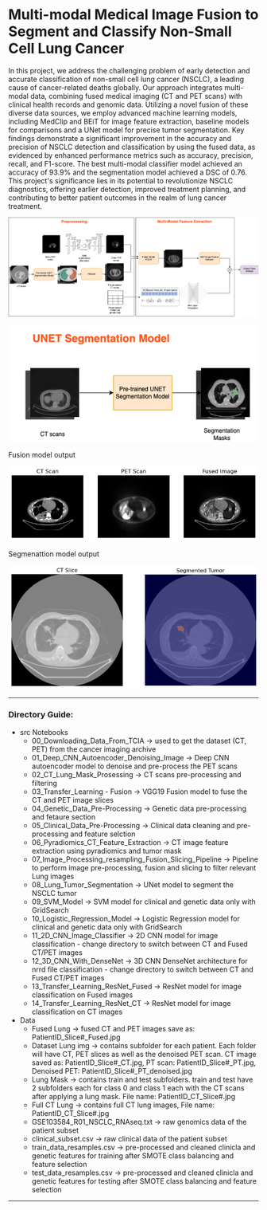 # Multi-modal Medical Image Fusion to Segment and Classify Non-Small Cell Lung Cancer

In this project, we address the challenging problem of early detection and accurate classification of non-small cell lung cancer (NSCLC), a leading cause of cancer-related deaths globally. Our approach integrates multi-modal data, combining  fused medical imaging (CT and PET scans) with clinical health records and genomic data. Utilizing a novel fusion of these diverse data sources, we employ advanced machine learning models, including MedClip and BEiT for image feature extraction, baseline models for comparisons and a UNet model for precise tumor segmentation. Key findings demonstrate a significant improvement in the accuracy and precision of NSCLC detection and classification by using the fused data, as evidenced by enhanced performance metrics such as accuracy, precision, recall, and F1-score. The best multi-modal classifier model achieved an accuracy of 93.9\% and the segmentation model achieved a DSC of 0.76. This project's significance lies in its potential to revolutionize NSCLC diagnostics, offering earlier detection, improved treatment planning, and contributing to better patient outcomes in the realm of lung cancer treatment. 

<p align="center">
  <img src="https://github.com/HamadJassem/NSCLCRadiogenomics/blob/main/imgs/model_arch.png" alt="Model Architecture Diagram"/>
</p>
<p align="center">
  <img src="https://github.com/HamadJassem/NSCLCRadiogenomics/blob/main/imgs/seg.png" alt="Model Architecture Diagram"/>
</p>

Fusion model output
<p align="center">
  <img src="https://github.com/HamadJassem/NSCLCRadiogenomics/blob/main/imgs/output.png" alt="Fusion Model Output"/>
</p>

Segmenattion model output
<p align="center">
  <img src="https://github.com/HamadJassem/NSCLCRadiogenomics/blob/main/imgs/segmentation.png" alt="Segmentation Output"/>
</p>

---
### Directory Guide:
- src Notebooks
  - 00_Downloading_Data_From_TCIA -> used to get the dataset (CT, PET) from the cancer imaging archive
  - 01_Deep_CNN_Autoencoder_Denoising_Image -> Deep CNN autoencoder model to denoise and pre-process the PET scans
  - 02_CT_Lung_Mask_Prosessing -> CT scans pre-processing and filtering
  - 03_Transfer_Learning - Fusion -> VGG19 Fusion model to fuse the CT and PET image slices
  - 04_Genetic_Data_Pre-Processing -> Genetic data pre-processing and fetaure section
  - 05_Clinical_Data_Pre-Processing -> Clinical data cleaning and pre-processing and feature selction
  - 06_Pyradiomics_CT_Feature_Extraction -> CT image feature extraction using pyradiomics and tumor mask
  - 07_Image_Processing_resampling_Fusion_Slicing_Pipeline -> Pipeline to perform image pre-processing, fusion and slicing to filter relevant Lung images
  - 08_Lung_Tumor_Segmentation -> UNet model to segment the NSCLC tumor
  - 09_SVM_Model -> SVM model for clinical and genetic data only with GridSearch
  - 10_Logistic_Regression_Model -> Logistic Regression model for clinical and genetic data only with GridSearch
  - 11_2D_CNN_Image_Classifier -> 2D CNN model for image classification - change directory to switch between CT and Fused CT/PET images
  - 12_3D_CNN_With_DenseNet -> 3D CNN DenseNet architecture for nrrd file classification - change directory to switch between CT and Fused CT/PET images
  - 13_Transfer_Learning_ResNet_Fused -> ResNet model for image classification on Fused images
  - 14_Transfer_Learning_ResNet_CT -> ResNet model for image classification on CT images
- Data
  - Fused Lung -> fused CT and PET images save as: PatientID_Slice#_Fused.jpg
  - Dataset Lung img -> contains subfolder for each patient. Each folder will have CT, PET slices as well as the denoised PET scan. CT image saved as: PatientID_Slice#_CT.jpg, PT scan: PatientID_Slice#_PT.jpg, Denoised PET: PatientID_Slice#_PT_denoised.jpg
  - Lung Mask -> contains train and test subfolders. train and test have 2 subfolders each for class 0 and class 1 each with the CT scans after applying a lung mask. File name: PatientID_CT_Slice#.jpg
  - Full CT Lung -> contains full CT lung images, File name: PatientID_CT_Slice#.jpg
  - GSE103584_R01_NSCLC_RNAseq.txt -> raw genomics data of the patient subset
  - clinical_subset.csv -> raw clinical data of the patient subset
  - train_data_resamples.csv -> pre-processed and cleaned clinicla and genetic features for training after SMOTE class balancing and feature selection
  - test_data_resamples.csv -> pre-processed and cleaned clinicla and genetic features for testing after SMOTE class balancing and feature selection
---
